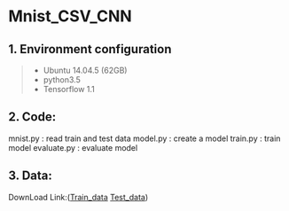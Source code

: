 # Mnist_CSV_CNN
## 1. Environment configuration
   > - Ubuntu 14.04.5 (62GB)
   > - python3.5
   > - Tensorflow 1.1

## 2. Code:
mnist.py : read train and test data
model.py : create a model
train.py : train model
evaluate.py : evaluate model

## 3. Data:
DownLoad Link:([Train_data](https://pjreddie.com/media/files/mnist_train.csv) [Test_data](https://pjreddie.com/media/files/mnist_test.csv))
